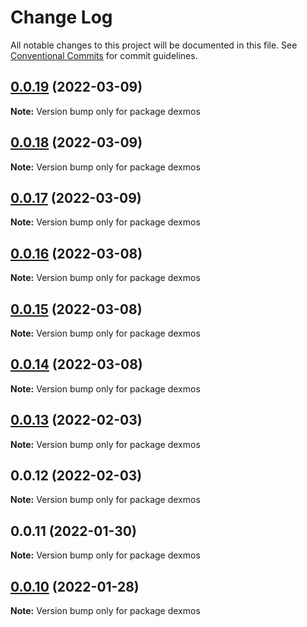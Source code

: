 # Change Log

All notable changes to this project will be documented in this file.
See [Conventional Commits](https://conventionalcommits.org) for commit guidelines.

## [0.0.19](https://github.com/pyramation/dexmos/compare/dexmos@0.0.18...dexmos@0.0.19) (2022-03-09)

**Note:** Version bump only for package dexmos





## [0.0.18](https://github.com/pyramation/dexmos/compare/dexmos@0.0.17...dexmos@0.0.18) (2022-03-09)

**Note:** Version bump only for package dexmos





## [0.0.17](https://github.com/pyramation/dexmos/compare/dexmos@0.0.13...dexmos@0.0.17) (2022-03-09)

**Note:** Version bump only for package dexmos





## [0.0.16](https://github.com/pyramation/dexmos/compare/dexmos@0.0.15...dexmos@0.0.16) (2022-03-08)

**Note:** Version bump only for package dexmos





## [0.0.15](https://github.com/pyramation/dexmos/compare/dexmos@0.0.14...dexmos@0.0.15) (2022-03-08)

**Note:** Version bump only for package dexmos





## [0.0.14](https://github.com/pyramation/dexmos/compare/dexmos@0.0.13...dexmos@0.0.14) (2022-03-08)

**Note:** Version bump only for package dexmos





## [0.0.13](https://github.com/pyramation/dexmos/compare/dexmos@0.0.12...dexmos@0.0.13) (2022-02-03)

**Note:** Version bump only for package dexmos





## 0.0.12 (2022-02-03)

**Note:** Version bump only for package dexmos





## 0.0.11 (2022-01-30)

**Note:** Version bump only for package dexmos





## [0.0.10](https://github.com/pyramation/dexmos/compare/dexmos@0.0.9...dexmos@0.0.10) (2022-01-28)

**Note:** Version bump only for package dexmos
